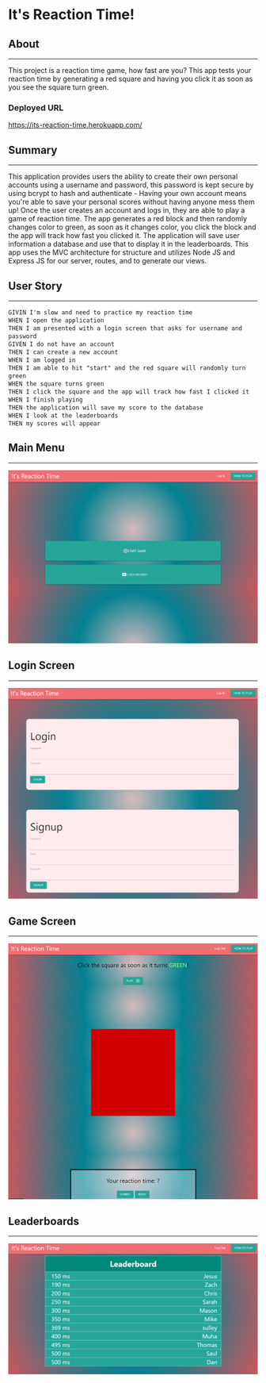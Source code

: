 # It's Reaction Time!

## About
___________________________________
This project is a reaction time game, how fast are you? This app tests your reaction time by generating a red square and having you click it as soon as you see the square turn green. 

### Deployed URL

https://its-reaction-time.herokuapp.com/

## Summary 
___________________________________
This application provides users the ability to create their own personal accounts using a username and password, this password is kept secure by using bcrypt to hash and authenticate - Having your own account means you're able to save your personal scores without having anyone mess them up! Once the user creates an account and logs in, they are able to play a game of reaction time. The app generates a red block and then randomly changes color to green, as soon as it changes color, you click the block and the app will track how fast you clicked it. The application will save user information a database and use that to display it in the leaderboards. 
This app uses the MVC architecture for structure and utilizes Node JS and Express JS for our server, routes, and to generate our views.

## User Story
____________________________________________________
```
GIVIN I'm slow and need to practice my reaction time
WHEN I open the application
THEN I am presented with a login screen that asks for username and password
GIVEN I do not have an account
THEN I can create a new account
WHEN I am logged in
THEN I am able to hit "start" and the red square will randomly turn green
WHEN the square turns green
THEN I click the square and the app will track how fast I clicked it
WHEN I finish playing
THEN the application will save my score to the database
WHEN I look at the leaderboards
THEN my scores will appear
```




## Main Menu
______________________________________

![Main Menu](/public/images/Main%20Menu.PNG)


## Login Screen
______________________________________

![Login Screen](/public/images/Login%20Screen.PNG)


## Game Screen
_________________________________

![Game Screen](/public/images/Game.PNG)


## Leaderboards
_______________________________

![Leaderboard](/public/images/Leaderboard.PNG)
